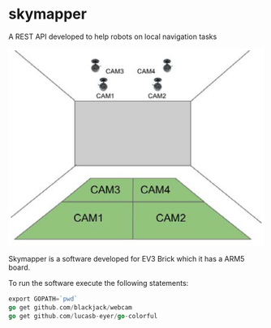 # skymapper
A REST API developed to help robots on local navigation tasks

![ScreenShot](https://raw.githubusercontent.com/jabrena/skymapper/master/docs/webcamIdea.png)

Skymapper is a software developed for EV3 Brick which it has a ARM5 board.

To run the software execute the following statements:

``` go
export GOPATH=`pwd` 
go get github.com/blackjack/webcam
go get github.com/lucasb-eyer/go-colorful
```
